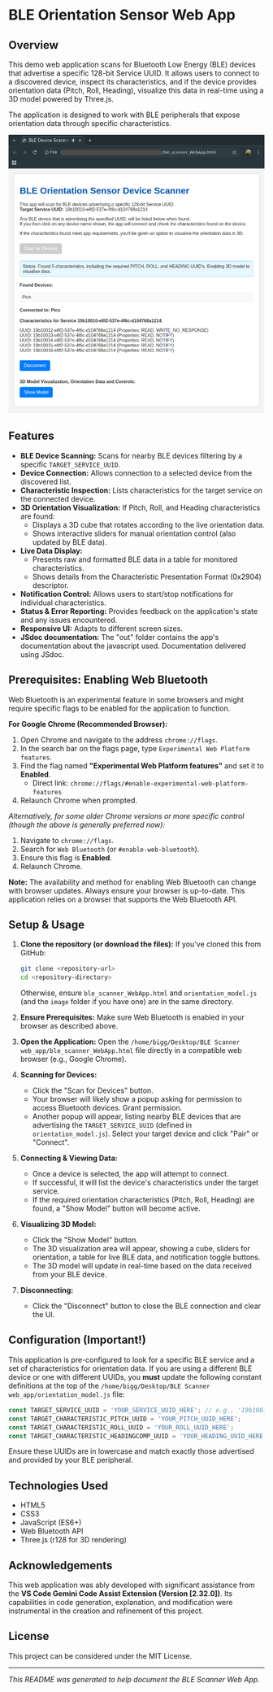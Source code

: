 # BLE Orientation Sensor Web App

## Overview

This demo web application scans for Bluetooth Low Energy (BLE) devices that advertise a specific 128-bit Service UUID. It allows users to connect to a discovered device, inspect its characteristics, and if the device provides orientation data (Pitch, Roll, Heading), visualize this data in real-time using a 3D model powered by Three.js.

The application is designed to work with BLE peripherals that expose orientation data through specific characteristics.

![BLE Scanner Home Page](/image/BLE_Scanner_Web_App.png)

## Features

*   **BLE Device Scanning:** Scans for nearby BLE devices filtering by a specific `TARGET_SERVICE_UUID`.
*   **Device Connection:** Allows connection to a selected device from the discovered list.
*   **Characteristic Inspection:** Lists characteristics for the target service on the connected device.
*   **3D Orientation Visualization:** If Pitch, Roll, and Heading characteristics are found:
    *   Displays a 3D cube that rotates according to the live orientation data.
    *   Shows interactive sliders for manual orientation control (also updated by BLE data).
*   **Live Data Display:**
    *   Presents raw and formatted BLE data in a table for monitored characteristics.
    *   Shows details from the Characteristic Presentation Format (0x2904) descriptor.
*   **Notification Control:** Allows users to start/stop notifications for individual characteristics.
*   **Status & Error Reporting:** Provides feedback on the application's state and any issues encountered.
*   **Responsive UI:** Adapts to different screen sizes.
*   **JSdoc documentation:** The "out" folder contains the app's documentation about the javascript used. Documentation delivered using JSdoc.

## Prerequisites: Enabling Web Bluetooth

Web Bluetooth is an experimental feature in some browsers and might require specific flags to be enabled for the application to function.

**For Google Chrome (Recommended Browser):**

1.  Open Chrome and navigate to the address `chrome://flags`.
2.  In the search bar on the flags page, type `Experimental Web Platform features`.
3.  Find the flag named **"Experimental Web Platform features"** and set it to **Enabled**.
    *   Direct link: `chrome://flags/#enable-experimental-web-platform-features`
4.  Relaunch Chrome when prompted.

*Alternatively, for some older Chrome versions or more specific control (though the above is generally preferred now):*
1.  Navigate to `chrome://flags`.
2.  Search for `Web Bluetooth` (or `#enable-web-bluetooth`).
3.  Ensure this flag is **Enabled**.
4.  Relaunch Chrome.

**Note:** The availability and method for enabling Web Bluetooth can change with browser updates. Always ensure your browser is up-to-date. This application relies on a browser that supports the Web Bluetooth API.

## Setup & Usage

1.  **Clone the repository (or download the files):**
    If you've cloned this from GitHub:
    ```bash
    git clone <repository-url>
    cd <repository-directory>
    ```
    Otherwise, ensure `ble_scanner_WebApp.html` and `orientation_model.js` (and the `image` folder if you have one) are in the same directory.

2.  **Ensure Prerequisites:** Make sure Web Bluetooth is enabled in your browser as described above.

3.  **Open the Application:**
    Open the `/home/bigg/Desktop/BLE Scanner web_app/ble_scanner_WebApp.html` file directly in a compatible web browser (e.g., Google Chrome).

4.  **Scanning for Devices:**
    *   Click the "Scan for Devices" button.
    *   Your browser will likely show a popup asking for permission to access Bluetooth devices. Grant permission.
    *   Another popup will appear, listing nearby BLE devices that are advertising the `TARGET_SERVICE_UUID` (defined in `orientation_model.js`). Select your target device and click "Pair" or "Connect".

5.  **Connecting & Viewing Data:**
    *   Once a device is selected, the app will attempt to connect.
    *   If successful, it will list the device's characteristics under the target service.
    *   If the required orientation characteristics (Pitch, Roll, Heading) are found, a "Show Model" button will become active.

6.  **Visualizing 3D Model:**
    *   Click the "Show Model" button.
    *   The 3D visualization area will appear, showing a cube, sliders for orientation, a table for live BLE data, and notification toggle buttons.
    *   The 3D model will update in real-time based on the data received from your BLE device.

7.  **Disconnecting:**
    *   Click the "Disconnect" button to close the BLE connection and clear the UI.

## Configuration (Important!)

This application is pre-configured to look for a specific BLE service and a set of characteristics for orientation data. If you are using a different BLE device or one with different UUIDs, you **must** update the following constant definitions at the top of the `/home/bigg/Desktop/BLE Scanner web_app/orientation_model.js` file:

```javascript
const TARGET_SERVICE_UUID = 'YOUR_SERVICE_UUID_HERE'; // e.g., '19b10010-e8f2-537e-4f6c-d104768a1214'
const TARGET_CHARACTERISTIC_PITCH_UUID = 'YOUR_PITCH_UUID_HERE';
const TARGET_CHARACTERISTIC_ROLL_UUID = 'YOUR_ROLL_UUID_HERE';
const TARGET_CHARACTERISTIC_HEADINGCOMP_UUID = 'YOUR_HEADING_UUID_HERE';
```

Ensure these UUIDs are in lowercase and match exactly those advertised and provided by your BLE peripheral.

## Technologies Used

*   HTML5
*   CSS3
*   JavaScript (ES6+)
*   Web Bluetooth API
*   Three.js (r128 for 3D rendering)

## Acknowledgements

This web application was ably developed with significant assistance from the **VS Code Gemini Code Assist Extension (Version [2.32.0])**. Its capabilities in code generation, explanation, and modification were instrumental in the creation and refinement of this project.

## License

This project can be considered under the MIT License.

---

*This README was generated to help document the BLE Scanner Web App.*
